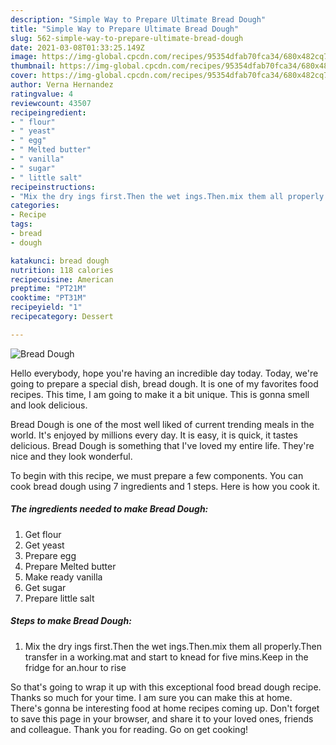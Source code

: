 ```yaml
---
description: "Simple Way to Prepare Ultimate Bread Dough"
title: "Simple Way to Prepare Ultimate Bread Dough"
slug: 562-simple-way-to-prepare-ultimate-bread-dough
date: 2021-03-08T01:33:25.149Z
image: https://img-global.cpcdn.com/recipes/95354dfab70fca34/680x482cq70/bread-dough-recipe-main-photo.jpg
thumbnail: https://img-global.cpcdn.com/recipes/95354dfab70fca34/680x482cq70/bread-dough-recipe-main-photo.jpg
cover: https://img-global.cpcdn.com/recipes/95354dfab70fca34/680x482cq70/bread-dough-recipe-main-photo.jpg
author: Verna Hernandez
ratingvalue: 4
reviewcount: 43507
recipeingredient:
- " flour"
- " yeast"
- " egg"
- " Melted butter"
- " vanilla"
- " sugar"
- " little salt"
recipeinstructions:
- "Mix the dry ings first.Then the wet ings.Then.mix them all properly.Then transfer in a working.mat and start to knead for five mins.Keep in the fridge for an.hour to rise"
categories:
- Recipe
tags:
- bread
- dough

katakunci: bread dough 
nutrition: 118 calories
recipecuisine: American
preptime: "PT21M"
cooktime: "PT31M"
recipeyield: "1"
recipecategory: Dessert

---
```



![Bread Dough](https://img-global.cpcdn.com/recipes/95354dfab70fca34/680x482cq70/bread-dough-recipe-main-photo.jpg)

Hello everybody, hope you're having an incredible day today. Today, we're going to prepare a special dish, bread dough. It is one of my favorites food recipes. This time, I am going to make it a bit unique. This is gonna smell and look delicious.

Bread Dough is one of the most well liked of current trending meals in the world. It's enjoyed by millions every day. It is easy, it is quick, it tastes delicious. Bread Dough is something that I've loved my entire life. They're nice and they look wonderful.




To begin with this recipe, we must prepare a few components. You can cook bread dough using 7 ingredients and 1 steps. Here is how you cook it.

<!--inarticleads1-->

##### The ingredients needed to make Bread Dough:

1. Get  flour
1. Get  yeast
1. Prepare  egg
1. Prepare  Melted butter
1. Make ready  vanilla
1. Get  sugar
1. Prepare  little salt




<!--inarticleads2-->

##### Steps to make Bread Dough:

1. Mix the dry ings first.Then the wet ings.Then.mix them all properly.Then transfer in a working.mat and start to knead for five mins.Keep in the fridge for an.hour to rise




So that's going to wrap it up with this exceptional food bread dough recipe. Thanks so much for your time. I am sure you can make this at home. There's gonna be interesting food at home recipes coming up. Don't forget to save this page in your browser, and share it to your loved ones, friends and colleague. Thank you for reading. Go on get cooking!
